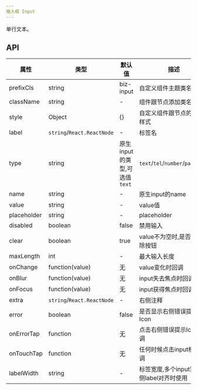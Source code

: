 ```yaml
---
输入框 Input
---
```


单行文本。

## API

| 属性      | 类型    | 默认值       | 描述         |
|----------|---------|------------|--------------|
|prefixCls |string   |biz-input  | 自定义组件主题类名前缀|
|className | string  |-           |组件跟节点添加类名|
|style|Object|{}|自定义组件跟节点的内联样式|
|label|`string`/`React.ReactNode`|-|标签名|
|type|string|原生input的类型,可选值`text`|`text`/`tel`/`number`/`password`|
|name|string|-|原生input的name|
|value|string|-|value值|
|placeholder|string|-|placeholder|
|disabled|boolean|false|禁用输入|
|clear|boolean|true|value不为空时,是否显示清除按钮|
|maxLength|int|-|最大输入长度|
|onChange|function(value)|无|value变化时回调|
|onBlur|function(value)|无|input失去焦点时回调|
|onFocus|function(value)|无|input获得焦点时回调|
|extra|`string`/`React.ReactNode`|-|右侧注释|
|error|boolean|false|是否显示右侧错误提示Icon|
|onErrorTap|function|无|点击右侧错误提示Icon回调|
|onTouchTap|function|无|任何时候点击input框时回调|
|labelWidth|string|-|标签宽度,多个input需要左侧label对齐时使用|